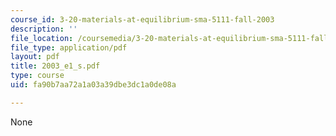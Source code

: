 ```yaml
---
course_id: 3-20-materials-at-equilibrium-sma-5111-fall-2003
description: ''
file_location: /coursemedia/3-20-materials-at-equilibrium-sma-5111-fall-2003/fa90b7aa72a1a03a39dbe3dc1a0de08a_2003_e1_s.pdf
file_type: application/pdf
layout: pdf
title: 2003_e1_s.pdf
type: course
uid: fa90b7aa72a1a03a39dbe3dc1a0de08a

---
```

None